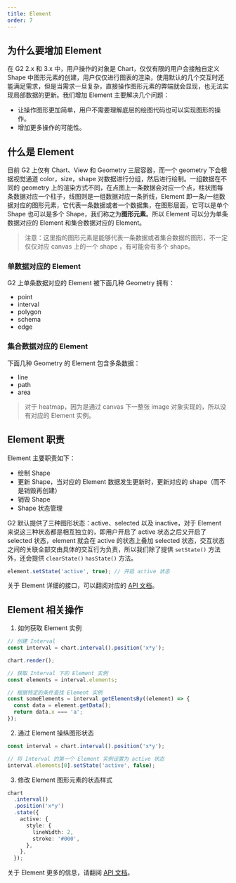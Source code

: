 ```yaml
---
title: Element
order: 7
---
```


## 为什么要增加 Element

在 G2 2.x 和 3.x 中，用户操作的对象是 Chart，仅仅有限的用户会接触自定义 Shape 中图形元素的创建，用户仅仅进行图表的渲染，使用默认的几个交互时还能满足需求，但是当需求一旦复杂，直接操作图形元素的弊端就会显现，也无法实现局部数据的更新。我们增加 Element 主要解决几个问题：

- 让操作图形更加简单，用户不需要理解底层的绘图代码也可以实现图形的操作。
- 增加更多操作的可能性。

## 什么是 Element

目前 G2 上仅有 Chart、View 和 Geometry 三层容器，而一个 geometry 下会根据视觉通道 color，size，shape 对数据进行分组，然后进行绘制。一组数据在不同的 geometry 上的渲染方式不同，在点图上一条数据会对应一个点，柱状图每条数据对应一个柱子，线图则是一组数据对应一条折线，Element 即一条/一组数据对应的图形元素，它代表一条数据或者一个数据集，在图形层面，它可以是单个 Shape 也可以是多个 Shape，我们称之为**图形元素**。所以 Element 可以分为单条数据对应的 Element 和集合数据对应的 Element。

> 注意：这里指的图形元素是能够代表一条数据或者集合数据的图形，不一定仅仅对应 canvas 上的一个 shape ，有可能会有多个 shape。

### 单数据对应的 Element

G2 上单条数据对应的 Element 被下面几种 Geometry 拥有：

- point
- interval
- polygon
- schema
- edge

####

### 集合数据对应的 Element

下面几种 Geometry 的 Element 包含多条数据：

- line
- path
- area

> 对于 heatmap，因为是通过 canvas 下一整张 image 对象实现的，所以没有对应的 Element 实例。

## Element 职责

Element 主要职责如下：

- 绘制 Shape
- 更新 Shape，当对应的 Element 数据发生更新时，更新对应的 shape（而不是销毁再创建）
- 销毁 Shape
- Shape 状态管理

G2 默认提供了三种图形状态：active、selected 以及 inactive，对于 Element 来说这三种状态都是相互独立的，即用户开启了 active 状态之后又开启了 selected 状态，element 就会在 active 的状态上叠加 selected 状态，交互状态之间的关联全部交由具体的交互行为负责，所以我们除了提供 `setState()` 方法外，还会提供 `clearState()` `hasState()` 方法。

```typescript
element.setState('active', true); // 开启 active 状态
```

关于 Element 详细的接口，可以翻阅对应的 [API 文档]()。

## Element 相关操作

1. 如何获取 Element 实例

```typescript
// 创建 Interval
const interval = chart.interval().position('x*y');

chart.render();

// 获取 Interval 下的 Element 实例
const elements = interval.elements;

// 根据特定的条件查找 Element 实例
const someElements = interval.getElementsBy((element) => {
  const data = element.getData();
  return data.x === 'a';
});
```

2. 通过 Element 操纵图形状态

```typescript
const interval = chart.interval().position('x*y');

// 将 Interval 的第一个 Element 实例设置为 active 状态
interval.elements[0].setState('active', false);
```

3. 修改 Element 图形元素的状态样式

```typescript
chart
  .interval()
  .position('x*y')
  .state({
    active: {
      style: {
        lineWidth: 2,
        stroke: '#000',
      },
    },
  });
```

关于 Element 更多的信息，请翻阅 [API 文档](../../api/geometry-func)。
